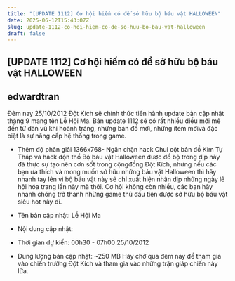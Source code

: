 ```yaml
---
title: "[UPDATE 1112] Cơ hội hiếm có để sở hữu bộ báu vật HALLOWEEN"
date: 2025-06-12T15:43:07Z
slug: update-1112-co-hoi-hiem-co-de-so-huu-bo-bau-vat-halloween
draft: false
---
```


## [UPDATE 1112] Cơ hội hiếm có để sở hữu bộ báu vật HALLOWEEN

## edwardtran

Đêm nay 25/10/2012 Đột Kích sẽ chính thức tiến hành update bản cập nhật tháng 9 mang tên Lễ Hội Ma. Bản update 1112 sẽ có rất nhiều điều mới mẻ đến từ dàn vũ khí hoành tráng, những bản đồ mới, những item mớivà đặc biệt là sự nâng cấp hệ thống trong game.
- Thêm độ phân giải 1366x768- Ngăn chặn hack Chui cột bản đồ Kim Tự Tháp và hack độn thổ
Bộ báu vật Halloween được đổ bộ trong dịp này đã thực sự tạo nên cơn sốt trong cộngđồng Đột Kích, nhưng nếu các bạn ưa thích và mong muốn sở hữu những báu vật Halloween thì hãy nhanh tay lên vì bộ báu vật này sẽ chỉ xuất hiện nhân dịp những ngày lễ hội hóa trang lần này mà thôi. Cơ hội không còn nhiều, các bạn hãy nhanh chóng trở thành những game thủ đầu tiên được sở hữu bộ báu vật siêu hot này đi. 

- Tên bản cập nhật: Lễ Hội Ma
- Nội dung cập nhật:

- Thời gian dự kiến: 00h30 - 07h00 25/10/2012
- Dung lượng bản cập nhật:  ~250 MB
Hãy chờ qua đêm nay để tham gia vào chiến trường Đột Kích và tham gia vào những trận giáp chiến nảy lửa.